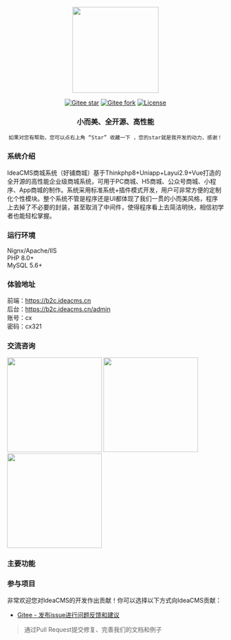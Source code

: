 <p align="center">
<img src="https://www.ideacms.net/statics/index/images/logo_b.png" width="200" />
</p>

<div align="center">

[![Gitee star](https://gitee.com/ideacms/shop/badge/star.svg?theme=gvp)](https://gitee.com/ideacms/shop/stargazers)
[![Gitee fork](https://gitee.com/ideacms/shop/badge/fork.svg?theme=gvp)](https://gitee.com/ideacms/shop/members)
[![License](https://img.shields.io/badge/license-Apache2.0-green)](https://gitee.com/ideacms/shop/blob/master/LICENSE)

</div>

<h3 align="center">小而美、全开源、高性能</h3>
<div align="center">

```shell
如果对您有帮助，您可以点右上角 “Star” 收藏一下 ，您的star就是我开发的动力，感谢！
```
</div>

### 系统介绍

IdeaCMS商城系统（好铺商城）基于Thinkphp8+Uniapp+Layui2.9+Vue打造的全开源的高性能企业级商城系统，可用于PC商城、H5商城、公众号商城、小程序、App商城的制作。系统采用标准系统+插件模式开发，用户可非常方便的定制化个性模块。整个系统不管是程序还是UI都体现了我们一贯的小而美风格，程序上去掉了不必要的封装，甚至取消了中间件，使得程序看上去简洁明快，相信初学者也能轻松掌握。

### 运行环境

Nignx/Apache/IIS  
PHP 8.0+  
MySQL 5.6+  

### 体验地址

前端：https://b2c.ideacms.cn  
后台：https://b2c.ideacms.cn/admin  
账号：cx  
密码：cx321  

### 交流咨询

<p>
<img src="https://www.ideacms.net/statics/index/images/wechat.png" width="220" /> 
<img src="https://www.ideacms.net/statics/index/images/qq_pic1.png" width="220" /> 
<img src="https://www.ideacms.net/statics/index/images/mp_pic1.png" width="220" />
</p>

### 主要功能

### 参与项目
非常欢迎您对IdeaCMS的开发作出贡献！你可以选择以下方式向IdeaCMS贡献：
- [Gitee - 发布issue进行问题反馈和建议](https://gitee.com/ideacms/shop/pulls)
> 通过Pull Request提交修复、完善我们的文档和例子